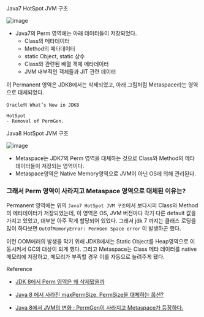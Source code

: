 Java7 HotSpot JVM 구조

![image](https://user-images.githubusercontent.com/64389364/188302614-c1630c89-0e33-445e-b77d-34c68be39768.png)


- Java7의 Perm 영역에는 아래 데이터들이 저장되었다.
    - Class의 메타데이터
    - Method의 메타데이터
    - static Object, static 상수
    - Class와 관련된 배열 객체 메타데이터
    - JVM 내부적인 객체들과 JIT 관련 데이터
    

이 Permanent 영역은 JDK8에서는 삭제되었고, 아래 그림처럼 Metaspace라는 영역으로 대체되었다. 

```
Oracle의 What’s New in JDK8

HotSpot
- Removal of PermGen.
```


Java8 HotSpot JVM 구조

![image](https://user-images.githubusercontent.com/64389364/188302620-4854e513-5b02-4308-b7b5-83153956367c.png)


- Metaspace는 JDK7의 Perm 영역을 대체하는 것으로 Class와 Method의 메타데이터들이 저장되는 영역이다.
- Metaspace영역은 Native Memory영역으로 JVM이 아닌 OS에 의해 관리된다.

### 그래서 Perm 영역이 사라지고 Metaspace 영역으로 대체된 이유는?

Permanent 영역에는 위의 `Java7 HotSpot JVM 구조`에서 보다시피 Class와 Method의 메타데이터가 저장되었는데, 이 영역은 OS, JVM 버전마다 각기 다른 default 값을 가지고 있었고, 대부분 아주 작게 할당되어 있었다. 그래서 jdk 7 까지는 클래스 로딩을 많이 하다보면 `OutOfMemoryError: PermGen Space error` 이 발생하곤 했다.

이런 OOM에러의 발생을 막기 위해 JDK8에서는 Static Object를 Heap영역으로 이동시켜서 GC의 대상이 되게 했다. 그리고 Metaspace는 Class 메타 데이터를 native 메모리에 저장하고, 메모리가 부족할 경우 이를 자동으로 늘려주게 됐다.

Reference
- [JDK 8에서 Perm 영역은 왜 삭제됐을까](https://johngrib.github.io/wiki/java8-why-permgen-removed/)

- [Java 8 에서 사라진 maxPermSize, PermSize을 대체하는 옵션?](https://blog.voidmainvoid.net/184)

- [Java 8에서 JVM의 변화 : PermGen이 사라지고 Metaspace가 등장하다.](https://goodgid.github.io/Java-8-JVM-Metaspace/)
